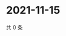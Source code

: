 # 2021-11-15

共 0 条

<!-- BEGIN WEIBO -->
<!-- 最后更新时间 Mon Nov 15 2021 12:18:27 GMT+0800 (China Standard Time) -->

<!-- END WEIBO -->
